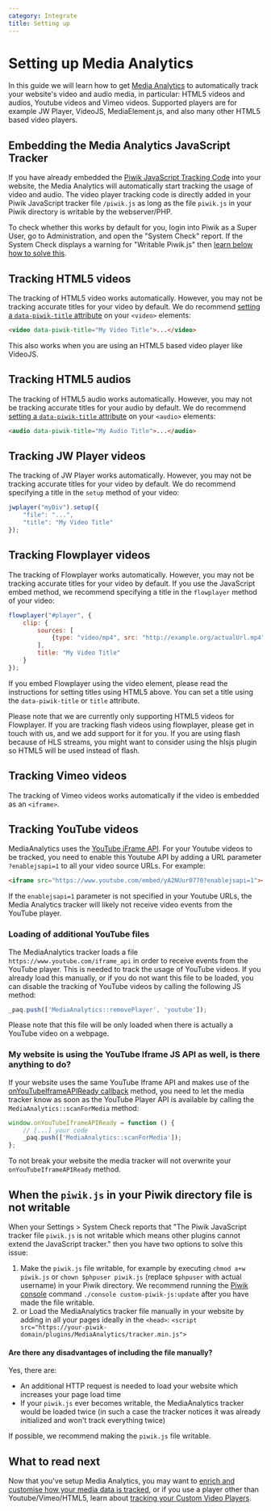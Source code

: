 ```yaml
---
category: Integrate
title: Setting up
---
```

# Setting up Media Analytics

In this guide we will learn how to get [Media Analytics](https://www.media-analytics.net/) to automatically track your website's video and audio media, 
in particular: HTML5 videos and audios, Youtube videos and Vimeo videos. Supported players are for example JW Player, VideoJS, MediaElement.js, and also many other HTML5 based video players.

## Embedding the Media Analytics JavaScript Tracker

If you have already embedded the [Piwik JavaScript Tracking Code](/guides/tracking-javascript-guide) into your website,
the Media Analytics will automatically start tracking the usage of video and audio. 
The video player tracking code is directly added in your Piwik JavaScript tracker file `/piwik.js` as long as the file `piwik.js` in your Piwik directory is writable by the webserver/PHP.
 
To check whether this works by default for you, login into Piwik as a Super User, go to Administration, and open the "System Check" report. 
If the System Check displays a warning for "Writable Piwik.js" then [learn below how to solve this](#when-the-piwikjs-in-your-piwik-directory-file-is-not-writable).

## Tracking HTML5 videos

The tracking of HTML5 video works automatically. However, you may not be tracking accurate titles for your video by default. 
We do recommend [setting a `data-piwik-title` attribute](/guides/media-analytics/options) on your `<video>` elements:

```html
<video data-piwik-title="My Video Title">...</video>
```

This also works when you are using an HTML5 based video player like VideoJS.

## Tracking HTML5 audios

The tracking of HTML5 audio works automatically. However, you may not be tracking accurate titles for your audio by default. 
We do recommend [setting a `data-piwik-title` attribute](/guides/media-analytics/options) on your `<audio>` elements:

```html
<audio data-piwik-title="My Audio Title">...</audio>
```

## Tracking JW Player videos

The tracking of JW Player works automatically. However, you may not be tracking accurate titles for your video by default. 
We do recommend specifying a title in the `setup` method of your video:

```js
jwplayer("myDiv").setup({
    "file": "...",
    "title": "My Video Title"
});
```

## Tracking Flowplayer videos

The tracking of Flowplayer works automatically. However, you may not be tracking accurate titles for your video by default. 
If you use the JavaScript embed method, we recommend specifying a title in the `flowplayer` method of your video:

```js
flowplayer("#player", {
    clip: {
        sources: [
            {type: "video/mp4", src: "http://example.org/actualUrl.mp4"}
        ],
        title: "My Video Title"
    }
});
```

If you embed Flowplayer using the video element, please read the instructions for setting titles using HTML5 above. You can 
set a title using the `data-piwik-title` or `title` attribute.

Please note that we are currently only supporting HTML5 videos for Flowplayer. If you are tracking flash videos using flowplayer,
please get in touch with us, and we add support for it for you. If you are using flash because of HLS streams, you might want
to consider using the hlsjs plugin so HTML5 will be used instead of flash.

## Tracking Vimeo videos

The tracking of Vimeo videos works automatically if the video is embedded as an `<iframe>`.

## Tracking YouTube videos

MediaAnalytics uses the [YouTube iFrame API](https://developers.google.com/youtube/iframe_api_reference).
For your Youtube videos to be tracked, you need to enable this Youtube API by adding a URL parameter `?enablejsapi=1` to all your video source URLs. 
For example:

```html
<iframe src="https://www.youtube.com/embed/yA2NUur0770?enablejsapi=1"></iframe>
```

If the `enablejsapi=1` parameter is not specified in your Youtube URLs, the Media Analytics tracker will likely not receive video events from the YouTube player.

### Loading of additional YouTube files

The MediaAnalytics tracker loads a file `https://www.youtube.com/iframe_api` in order to receive events from the 
YouTube player. This is needed to track the usage of YouTube videos. If you already load this manually, or if you do not want this file to be loaded, you can disable the 
tracking of YouTube videos by calling the following JS method:

```js
_paq.push(['MediaAnalytics::removePlayer', 'youtube']);
```

Please note that this file will be only loaded when there is actually a YouTube video on a webpage.

### My website is using the YouTube Iframe JS API as well, is there anything to do?
 
If your website uses the same YouTube Iframe API and makes use of the  [onYouTubeIframeAPIReady callback](https://developers.google.com/youtube/player_parameters#Manual_IFrame_Embeds)
method, you need to let the media tracker know as soon as the YouTube Player API is available by calling the `MediaAnalytics::scanForMedia` method:

```js
window.onYouTubeIframeAPIReady = function () {
    // [...] your code
    _paq.push(['MediaAnalytics::scanForMedia']);
};
```

To not break your website the media tracker will not overwrite your `onYouTubeIframeAPIReady` method.

## When the `piwik.js` in your Piwik directory file is not writable
 
When your Settings > System Check reports that "The Piwik JavaScript tracker file `piwik.js` is not writable 
which means other plugins cannot extend the JavaScript tracker." then you have two options to solve this issue:

1. Make the `piwik.js` file writable, for example by executing `chmod a+w piwik.js` or `chown $phpuser piwik.js` (replace `$phpuser` with actual username) in your Piwik directory. 
We recommend running the [Piwik console](/guides/piwik-on-the-command-line) command `./console custom-piwik-js:update` after you have made the file writable.
2. or Load the MediaAnalytics tracker file manually in your website by adding in all your pages ideally in the `<head>`: 
   `<script src="https://your-piwik-domain/plugins/MediaAnalytics/tracker.min.js">`

#### Are there any disadvantages of including the file manually?

Yes, there are:

* An additional HTTP request is needed to load your website which increases your page load time
* If your `piwik.js` ever becomes writable, the MediaAnalytics tracker would be loaded twice (in such a case the tracker notices it was already initialized and won't track everything twice)

If possible, we recommend making the `piwik.js` file writable.

## What to read next

Now that you've setup Media Analytics, you may want to [enrich and customise how your media data is tracked](/guides/media-analytics/options), 
or if you use a player other than Youtube/Vimeo/HTML5, learn about [tracking your Custom Video Players](/guides/media-analytics/custom-player).

